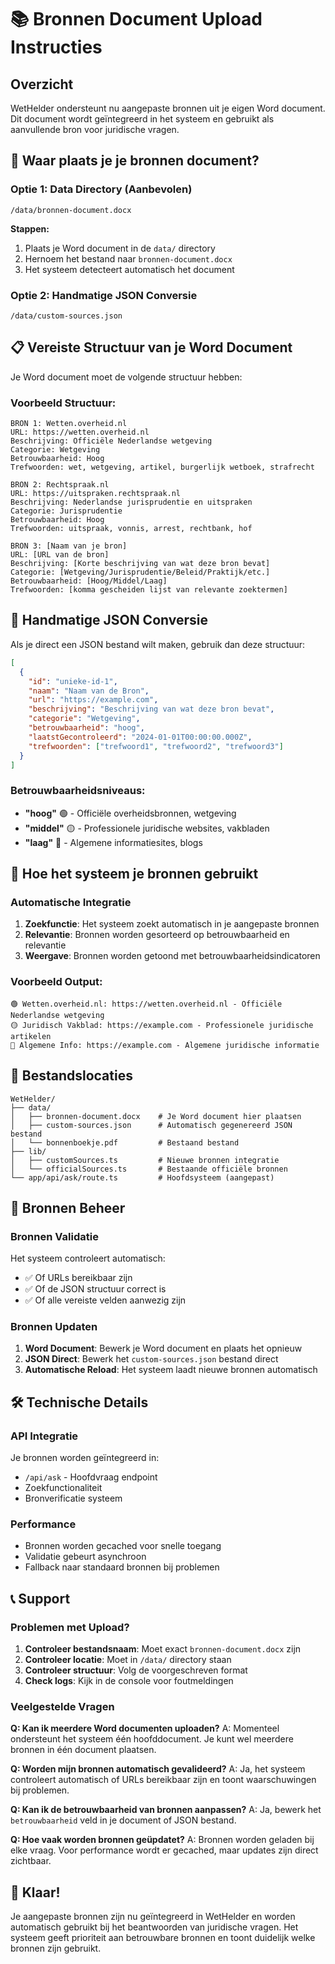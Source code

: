 # 📚 Bronnen Document Upload Instructies

## Overzicht

WetHelder ondersteunt nu aangepaste bronnen uit je eigen Word document. Dit document wordt geïntegreerd in het systeem en gebruikt als aanvullende bron voor juridische vragen.

## 🎯 Waar plaats je je bronnen document?

### Optie 1: Data Directory (Aanbevolen)
```
/data/bronnen-document.docx
```

**Stappen:**
1. Plaats je Word document in de `data/` directory
2. Hernoem het bestand naar `bronnen-document.docx`
3. Het systeem detecteert automatisch het document

### Optie 2: Handmatige JSON Conversie
```
/data/custom-sources.json
```

## 📋 Vereiste Structuur van je Word Document

Je Word document moet de volgende structuur hebben:

### Voorbeeld Structuur:
```
BRON 1: Wetten.overheid.nl
URL: https://wetten.overheid.nl
Beschrijving: Officiële Nederlandse wetgeving
Categorie: Wetgeving
Betrouwbaarheid: Hoog
Trefwoorden: wet, wetgeving, artikel, burgerlijk wetboek, strafrecht

BRON 2: Rechtspraak.nl
URL: https://uitspraken.rechtspraak.nl
Beschrijving: Nederlandse jurisprudentie en uitspraken
Categorie: Jurisprudentie
Betrouwbaarheid: Hoog
Trefwoorden: uitspraak, vonnis, arrest, rechtbank, hof

BRON 3: [Naam van je bron]
URL: [URL van de bron]
Beschrijving: [Korte beschrijving van wat deze bron bevat]
Categorie: [Wetgeving/Jurisprudentie/Beleid/Praktijk/etc.]
Betrouwbaarheid: [Hoog/Middel/Laag]
Trefwoorden: [komma gescheiden lijst van relevante zoektermen]
```

## 🔧 Handmatige JSON Conversie

Als je direct een JSON bestand wilt maken, gebruik dan deze structuur:

```json
[
  {
    "id": "unieke-id-1",
    "naam": "Naam van de Bron",
    "url": "https://example.com",
    "beschrijving": "Beschrijving van wat deze bron bevat",
    "categorie": "Wetgeving",
    "betrouwbaarheid": "hoog",
    "laatstGecontroleerd": "2024-01-01T00:00:00.000Z",
    "trefwoorden": ["trefwoord1", "trefwoord2", "trefwoord3"]
  }
]
```

### Betrouwbaarheidsniveaus:
- **"hoog"** 🟢 - Officiële overheidsbronnen, wetgeving
- **"middel"** 🟡 - Professionele juridische websites, vakbladen
- **"laag"** 🔴 - Algemene informatiesites, blogs

## 🚀 Hoe het systeem je bronnen gebruikt

### Automatische Integratie
1. **Zoekfunctie**: Het systeem zoekt automatisch in je aangepaste bronnen
2. **Relevantie**: Bronnen worden gesorteerd op betrouwbaarheid en relevantie
3. **Weergave**: Bronnen worden getoond met betrouwbaarheidsindicatoren

### Voorbeeld Output:
```
🟢 Wetten.overheid.nl: https://wetten.overheid.nl - Officiële Nederlandse wetgeving
🟡 Juridisch Vakblad: https://example.com - Professionele juridische artikelen
🔴 Algemene Info: https://example.com - Algemene juridische informatie
```

## 📁 Bestandslocaties

```
WetHelder/
├── data/
│   ├── bronnen-document.docx    # Je Word document hier plaatsen
│   ├── custom-sources.json      # Automatisch gegenereerd JSON bestand
│   └── bonnenboekje.pdf         # Bestaand bestand
├── lib/
│   ├── customSources.ts         # Nieuwe bronnen integratie
│   └── officialSources.ts       # Bestaande officiële bronnen
└── app/api/ask/route.ts         # Hoofdsysteem (aangepast)
```

## 🔄 Bronnen Beheer

### Bronnen Validatie
Het systeem controleert automatisch:
- ✅ Of URLs bereikbaar zijn
- ✅ Of de JSON structuur correct is
- ✅ Of alle vereiste velden aanwezig zijn

### Bronnen Updaten
1. **Word Document**: Bewerk je Word document en plaats het opnieuw
2. **JSON Direct**: Bewerk het `custom-sources.json` bestand direct
3. **Automatische Reload**: Het systeem laadt nieuwe bronnen automatisch

## 🛠️ Technische Details

### API Integratie
Je bronnen worden geïntegreerd in:
- `/api/ask` - Hoofdvraag endpoint
- Zoekfunctionaliteit
- Bronverificatie systeem

### Performance
- Bronnen worden gecached voor snelle toegang
- Validatie gebeurt asynchroon
- Fallback naar standaard bronnen bij problemen

## 📞 Support

### Problemen met Upload?
1. **Controleer bestandsnaam**: Moet exact `bronnen-document.docx` zijn
2. **Controleer locatie**: Moet in `/data/` directory staan
3. **Controleer structuur**: Volg de voorgeschreven format
4. **Check logs**: Kijk in de console voor foutmeldingen

### Veelgestelde Vragen

**Q: Kan ik meerdere Word documenten uploaden?**
A: Momenteel ondersteunt het systeem één hoofddocument. Je kunt wel meerdere bronnen in één document plaatsen.

**Q: Worden mijn bronnen automatisch gevalideerd?**
A: Ja, het systeem controleert automatisch of URLs bereikbaar zijn en toont waarschuwingen bij problemen.

**Q: Kan ik de betrouwbaarheid van bronnen aanpassen?**
A: Ja, bewerk het `betrouwbaarheid` veld in je document of JSON bestand.

**Q: Hoe vaak worden bronnen geüpdatet?**
A: Bronnen worden geladen bij elke vraag. Voor performance wordt er gecached, maar updates zijn direct zichtbaar.

## 🎉 Klaar!

Je aangepaste bronnen zijn nu geïntegreerd in WetHelder en worden automatisch gebruikt bij het beantwoorden van juridische vragen. Het systeem geeft prioriteit aan betrouwbare bronnen en toont duidelijk welke bronnen zijn gebruikt. 